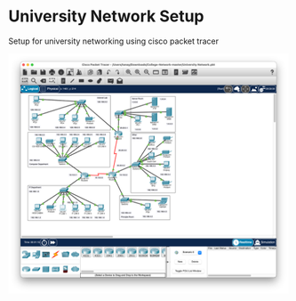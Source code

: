 # University Network Setup
 Setup for university networking using cisco packet tracer

![alt text](https://github.com/TanayKapoor/University-Network-Setup/blob/main/Screen%20Shot%202021-06-23%20at%2020.30.22.png?raw=true)